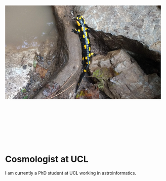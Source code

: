 <style type="text/css" rel="stylesheet">
img {
    clip-path: inset(35% 0% 20% 0%);
}
</style>

<p align="center"><img width="100%" src="https://github.com/paddyroddy/paddyroddy/blob/master/salamander_olympus.jpg"></p>

# Cosmologist at UCL

I am currently a PhD student at UCL working in astroinformatics.
